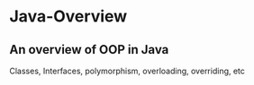 # Java-Overview
An overview of OOP in Java
----
Classes, Interfaces, polymorphism, overloading, overriding, etc
